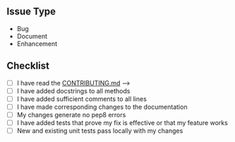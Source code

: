 ## Issue Type
<!-- delete options below as required -->
- Bug
- Document
- Enhancement

## Checklist
- [ ] I have read the [CONTRIBUTING.md]() -->
- [ ] I have added docstrings to all methods
- [ ] I have added sufficient comments to all lines
- [ ] I have made corresponding changes to the documentation
- [ ] My changes generate no pep8 errors
- [ ] I have added tests that prove my fix is effective or that my feature works
- [ ] New and existing unit tests pass locally with my changes
